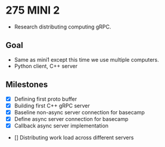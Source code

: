 # 275 MINI 2
- Research distributing computing gRPC.

## Goal
- Same as mini1 except this time we use multiple computers.
- Python client, C++ server 

## Milestones
- [x] Defining first proto buffer
- [x] Building first C++ gRPC server
- [x] Baseline non-async server connection for basecamp
- [x] Define async server connection for basecamp
- [x] Callback async server implementation
- [] Distributing work load across different servers
